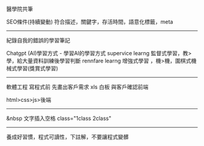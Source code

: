 
醫學院共筆

SEO條件(持續變動)
符合描述，關鍵字，存活時間，語意化標籤，meta

<hr>
紀錄自我的錯誤的學習筆記

Chatgpt (AI)學習方式 - 學習AI的學習方式
supervice learng 監督式學習，教>學，給大量資料訓練後學習判斷
rennfare learng 增強式學習 ，機>機，圍棋式機械式學習(獎賞式學習)

<hr>
軟體工程
寫程式前 先畫出客戶需求 xls 白板 與客戶確認前端

html>css>js>後端 
<hr>

&nbsp 文字插入空格
class="1class 2class" 

---
養成好習慣，程式可讀性，下註解，不要讓程式變髒